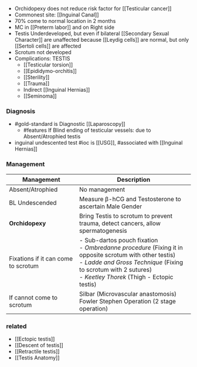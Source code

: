 - Orchidopexy does not reduce risk factor for [[Testicular cancer]]
- Commonest site: [[Inguinal Canal]]
- 70% come to normal location in 2 months
- MC in [[Preterm labor]] and on Right side
- Testis Underdeveloped, but even if bilateral [[Secondary Sexual Character]] are unaffected because [[Leydig cells]] are normal, but only [[Sertoli cells]] are affected
- Scrotum not developed
- Complications: TESTIS
	- [[Testicular torsion]]
	- [[Epididymo-orchitis]]
	- [[Sterility]]
	- [[Trauma]]
	- Indirect [[Inguinal Hernias]]
	- [[Seminoma]]

### Diagnosis
- #gold-standard is Diagnostic [[Laparoscopy]]
	- #features If Blind ending of testicular vessels: due to Absent/Atrophied testis 
- inguinal undescented test #ioc is [[USG]], #associated with [[Inguinal Hernias]]

### Management

| **Management**                      | **Description**                                                                                                                                                                                                              |
| ----------------------------------- | ---------------------------------------------------------------------------------------------------------------------------------------------------------------------------------------------------------------------------- |
| Absent/Atrophied                    | No management                                                                                                                                                                                                                |
| BL Undescended                      | Measure β-hCG and Testosterone to ascertain Male Gender                                                                                                                                                                      |
| **Orchidopexy**                     | Bring Testis to scrotum to prevent trauma, detect cancers, allow spermatogenesis                                                                                                                                             |
| Fixations if it can come to scrotum | - Sub-dartos pouch fixation<br>- *Ombredanne procedure* (Fixing it in opposite scrotum with other testis)<br>- *Ladde and Gross Technique* (Fixing to scrotum with 2 sutures)<br>- *Keetley Thorek* (Thigh - Ectopic testis) |
| If cannot come to scrotum           | Silbar (Microvascular anastomosis)<br>Fowler Stephen Operation (2 stage operation)                                                                                                                                           |

### related
- [[Ectopic testis]]
- [[Descent of testis]]
- [[Retractile testis]] 
- [[Testis Anatomy]] 


